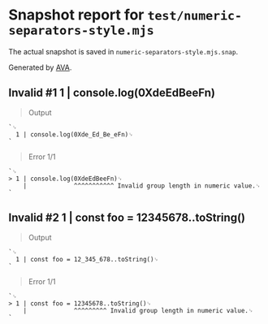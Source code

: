 # Snapshot report for `test/numeric-separators-style.mjs`

The actual snapshot is saved in `numeric-separators-style.mjs.snap`.

Generated by [AVA](https://avajs.dev).

## Invalid #1 1 | console.log(0XdeEdBeeFn)

> Output

    `␊
      1 | console.log(0Xde_Ed_Be_eFn)␊
    `

> Error 1/1

    `␊
    > 1 | console.log(0XdeEdBeeFn)␊
        |             ^^^^^^^^^^^ Invalid group length in numeric value.␊
    `

## Invalid #2 1 | const foo = 12345678..toString()

> Output

    `␊
      1 | const foo = 12_345_678..toString()␊
    `

> Error 1/1

    `␊
    > 1 | const foo = 12345678..toString()␊
        |             ^^^^^^^^^ Invalid group length in numeric value.␊
    `
